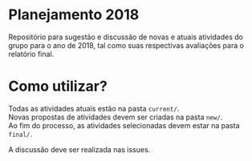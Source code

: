 # Planejamento 2018
Repositório para sugestão e discussão de novas e atuais atividades do grupo para o ano de 2018, tal como suas respectivas avaliações para o relatório final.

# Como utilizar?
Todas as atividades atuais estão na pasta `current/`.  
Novas propostas de atividades devem ser criadas na pasta `new/`.  
Ao fim do processo, as atividades selecionadas devem estar na pasta `final/`.

A discussão deve ser realizada nas issues.
